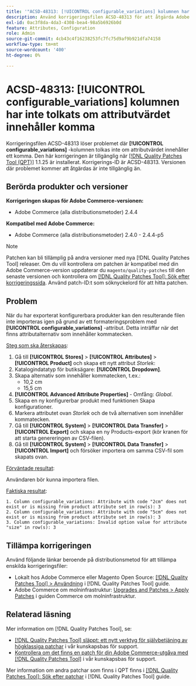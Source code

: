 ```yaml
---
title: '"ACSD-48313: [!UICONTROL configurable_variations] kolumnen har inte tolkats om attributvärdet innehåller komma'
description: Använd korrigeringsfilen ACSD-48313 för att åtgärda Adobe Commerce-problemet där [!UICONTROL configurable_variations] -kolumnen tolkas inte om attributvärdet innehåller ett komma.
exl-id: 0ac3f8da-4da3-4308-bea4-98a5b6926b0d
feature: Attributes, Configuration
role: Admin
source-git-commit: 4cb43c4f16238253fc7fc75d9af9b921dfa74158
workflow-type: tm+mt
source-wordcount: '400'
ht-degree: 0%

---
```


# ACSD-48313: **[!UICONTROL configurable_variations]** kolumnen har inte tolkats om attributvärdet innehåller komma

Korrigeringsfilen ACSD-48313 löser problemet där **[!UICONTROL configurable_variations]** -kolumnen tolkas inte om attributvärdet innehåller ett komma. Den här korrigeringen är tillgänglig när [[!DNL Quality Patches Tool (QPT)]](/help/announcements/adobe-commerce-announcements/magento-quality-patches-released-new-tool-to-self-serve-quality-patches.md) 1.1.25 är installerat. Korrigerings-ID är ACSD-48313. Versionen där problemet kommer att åtgärdas är inte tillgänglig än.

## Berörda produkter och versioner

**Korrigeringen skapas för Adobe Commerce-versionen:**
* Adobe Commerce (alla distributionsmetoder) 2.4.4

**Kompatibel med Adobe Commerce:**
* Adobe Commerce (alla distributionsmetoder) 2.4.0 - 2.4.4-p5

>[!NOTE]
>
>Patchen kan bli tillämplig på andra versioner med nya [!DNL Quality Patches Tool] releaser. Om du vill kontrollera om patchen är kompatibel med din Adobe Commerce-version uppdaterar du `magento/quality-patches` till den senaste versionen och kontrollera om [[!DNL Quality Patches Tool]: Sök efter korrigeringssida](https://experienceleague.adobe.com/tools/commerce-quality-patches/index.html). Använd patch-ID:t som söknyckelord för att hitta patchen.

## Problem

När du har exporterat konfigurerbara produkter kan den resulterande filen inte importeras igen på grund av ett formateringsproblem med **[!UICONTROL configurable_variations]** -attribut. Detta inträffar när det finns attributalternativ som innehåller kommatecken.

<u>Steg som ska återskapas</u>:

1. Gå till **[!UICONTROL Stores]** > **[!UICONTROL Attributes]** > **[!UICONTROL Product]** och skapa ett nytt attribut _Storlek_:
1. Katalogindatatyp för butiksägare: **[!UICONTROL Dropdown]**.
1. Skapa alternativ som innehåller kommatecken, t.ex.:
   * 10,2 cm
   * 15,5 cm
1. **[!UICONTROL Advanced Attribute Properties]** - Omfång: _Global_.
1. Skapa en ny konfigurerbar produkt med funktionen Skapa konfigurationer.
1. Markera attributet ovan _Storlek_ och de två alternativen som innehåller kommatecken.
1. Gå till **[!UICONTROL System]** > **[!UICONTROL Data Transfer]** > **[!UICONTROL Export]** och skapa en ny Products-export (kör kranen för att starta genereringen av CSV-filen).
1. Gå till **[!UICONTROL System]** > **[!UICONTROL Data Transfer]** > **[!UICONTROL Import]** och försöker importera om samma CSV-fil som skapats ovan.

<u>Förväntade resultat</u>:

Användaren bör kunna importera filen.

<u>Faktiska resultat</u>:

```
1. Column configurable_variations: Attribute with code "2cm" does not exist or is missing from product attribute set in row(s): 3
2. Column configurable_variations: Attribute with code "5cm" does not exist or is missing from product attribute set in row(s): 3
3. Column configurable_variations: Invalid option value for attribute "size" in row(s): 3
```

## Tillämpa korrigeringen

Använd följande länkar beroende på distributionsmetod för att tillämpa enskilda korrigeringsfiler:

* Lokalt hos Adobe Commerce eller Magento Open Source: [[!DNL Quality Patches Tool] > Användning](https://experienceleague.adobe.com/docs/commerce-operations/tools/quality-patches-tool/usage.html) i [!DNL Quality Patches Tool] guide.
* Adobe Commerce om molninfrastruktur: [Upgrades and Patches > Apply Patches](https://experienceleague.adobe.com/docs/commerce-cloud-service/user-guide/develop/upgrade/apply-patches.html) i guiden Commerce om molninfrastruktur.


## Relaterad läsning

Mer information om [!DNL Quality Patches Tool], se:

* [[!DNL Quality Patches Tool] släppt: ett nytt verktyg för självbetjäning av högklassiga patchar](/help/announcements/adobe-commerce-announcements/magento-quality-patches-released-new-tool-to-self-serve-quality-patches.md) i vår kunskapsbas för support.
* [Kontrollera om det finns en patch för din Adobe Commerce-utgåva med [!DNL Quality Patches Tool]](/help/support-tools/patches-available-in-qpt-tool/check-patch-for-magento-issue-with-magento-quality-patches.md) i vår kunskapsbas för support.

Mer information om andra patchar som finns i QPT finns i [[!DNL Quality Patches Tool]: Sök efter patchar](https://experienceleague.adobe.com/tools/commerce-quality-patches/index.html) i [!DNL Quality Patches Tool] guide.
